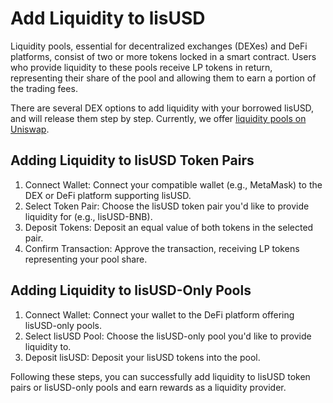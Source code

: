 # Add Liquidity to lisUSD

Liquidity pools, essential for decentralized exchanges (DEXes) and DeFi platforms, consist of two or more tokens locked in a smart contract. Users who provide liquidity to these pools receive LP tokens in return, representing their share of the pool and allowing them to earn a portion of the trading fees.

There are several DEX options to add liquidity with your borrowed lisUSD, and will release them step by step. Currently, we offer [liquidity pools on Uniswap](liquidity-pools-on-uniswap.md).

## Adding Liquidity to lisUSD Token Pairs

1. Connect Wallet: Connect your compatible wallet (e.g., MetaMask) to the DEX or DeFi platform supporting lisUSD.
2. Select Token Pair: Choose the lisUSD token pair you'd like to provide liquidity for (e.g., lisUSD-BNB).
3. Deposit Tokens: Deposit an equal value of both tokens in the selected pair.
4. Confirm Transaction: Approve the transaction, receiving LP tokens representing your pool share.

## Adding Liquidity to lisUSD-Only Pools

1. Connect Wallet: Connect your wallet to the DeFi platform offering lisUSD-only pools.
2. Select lisUSD Pool: Choose the lisUSD-only pool you'd like to provide liquidity to.
3. Deposit lisUSD: Deposit your lisUSD tokens into the pool.

Following these steps, you can successfully add liquidity to lisUSD token pairs or lisUSD-only pools and earn rewards as a liquidity provider.

